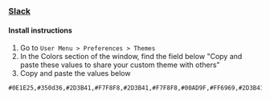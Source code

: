 ### [Slack](https://slack.com/)

#### Install instructions

1.  Go to `User Menu > Preferences > Themes`
2.  In the Colors section of the window, find the field below "Copy and paste these values to share your custom theme with others"
3.  Copy and paste the values below

```
#0E1E25,#350d36,#2D3B41,#F7F8F8,#2D3B41,#F7F8F8,#00AD9F,#FF6969,#2D3B41,#F7F8F8
```
